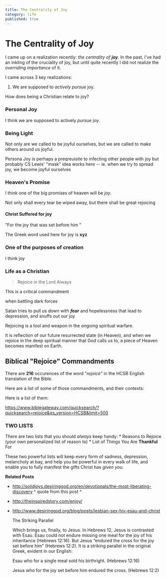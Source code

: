 ```yaml
---
title: The Centrality of Joy
category: life
published: true
---
```


The Centrality of Joy
=====================

I came up on a realization recently: *the centrality of **joy**.* 
In the past, I've had an inkling of the cruciality of joy, but 
until quite recently I did not realize the *overriding importance* of it.

I came across 3 key realizations:

1. We are supposed to *actively pursue* joy.




How does being a Christian relate to joy?

### Personal Joy

I think we are supposed to actively *pursue* joy.

### Being Light

Not only are we called to be joyful ourselves, but we are called to make others around us joyful.

Persona Joy is perhaps a preqreuisite to infecting other people with joy
        but probably CS Lewis' "mask" idea works here -- ie. when we try to spread joy, we 
        become joyful ourselves


### Heaven's Promise

I think one of the big promises of heaven will be *joy*.

Not only shall every tear be wiped away, but there shall be great rejoicing 



#### Christ Suffered for joy

"For the joy that was set before him "



The Greek word used here for joy is **xyz** 


### One of the purposes of creation

I think joy 





### Life as a Christian

> Rejoice in the Lord Always

This is a critical commandment 

when battling dark forces

Satan tries to pull us down with ***fear*** and hopelessness that lead to 
depression, and snuffs out our joy

Rejoicing is a tool and weapon in the ongoing spiritual warfare.

It is reflection of our future resurrected state (in Heaven), and when 
we rejoice in the deep spiritual manner that God calls us to, a piece of 
Heaven becomes manifest on Earth.


## Biblical "Rejoice" Commandments

There are **216** occurences of the word "_rejoice_" in the HCSB English 
translation of the Bible.

Here are a list of some of those commandments, and their contexts:


Here is a list of them:

https://www.biblegateway.com/quicksearch/?quicksearch=rejoice&qs_version=HCSB&limit=500



<!-- geoerge muller who ran an orphanage in england -->




### TWO LISTS

There are two lists that you should _always_ keep handy:
	* Reasons to Rejoice (your own personalized list of reason to)
    * List of Things You Are **Thankful** For

These two powerful lists will keep every form of sadness, depression, 
melancholy at bay, and help you be powerful in every walk of life, 
and enable you to fully manifest the gifts Christ has *given you*.

**Related Posts**

- http://solidjoys.desiringgod.org/en/devotionals/the-most-liberating-discovery
    ^ quote from this post ^

- http://theinspiredstory.com/enjoy/

- http://www.desiringgod.org/blog/posts/lesbian-sex-hiv-esau-and-christ

	The Striking Parallel

	Which brings us, finally, to Jesus. In Hebrews 12, Jesus is contrasted with Esau. Esau could not endure missing one meal for the joy of his inheritance (Hebrews 12:16). But Jesus “endured the cross for the joy set before him” (Hebrews 12:2). It is a striking parallel in the original Greek, evident in our English:

	Esau
	who for a single meal
	sold his birthright. (Hebrews 12:16)

	Jesus
	who for the joy set before him
	endured the cross. (Hebrews 12:2)

